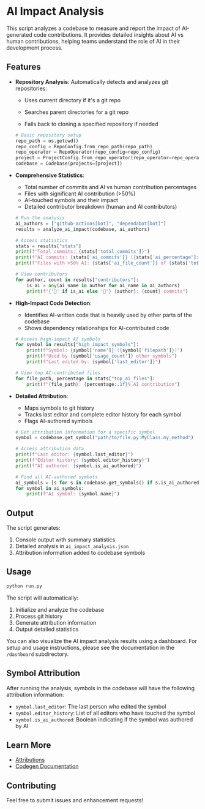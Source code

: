 # AI Impact Analysis

This script analyzes a codebase to measure and report the impact of AI-generated code contributions. It provides detailed insights about AI vs human contributions, helping teams understand the role of AI in their development process.

## Features

- **Repository Analysis**: Automatically detects and analyzes git repositories:

  - Uses current directory if it's a git repo

  - Searches parent directories for a git repo

  - Falls back to cloning a specified repository if needed

  ```python
  # Basic repository setup
  repo_path = os.getcwd()
  repo_config = RepoConfig.from_repo_path(repo_path)
  repo_operator = RepoOperator(repo_config=repo_config)
  project = ProjectConfig.from_repo_operator(repo_operator=repo_operator, programming_language=ProgrammingLanguage.PYTHON)
  codebase = Codebase(projects=[project])
  ```

- **Comprehensive Statistics**:

  - Total number of commits and AI vs human contribution percentages
  - Files with significant AI contribution (>50%)
  - AI-touched symbols and their impact
  - Detailed contributor breakdown (human and AI contributors)

  ```python
  # Run the analysis
  ai_authors = ["github-actions[bot]", "dependabot[bot]"]
  results = analyze_ai_impact(codebase, ai_authors)

  # Access statistics
  stats = results["stats"]
  print(f"Total commits: {stats['total_commits']}")
  print(f"AI commits: {stats['ai_commits']} ({stats['ai_percentage']:.1f}%)")
  print(f"Files with >50% AI: {stats['ai_file_count']} of {stats['total_file_count']}")

  # View contributors
  for author, count in results["contributors"]:
      is_ai = any(ai_name in author for ai_name in ai_authors)
      print(f"{'🤖' if is_ai else '👤'} {author}: {count} commits")
  ```

- **High-Impact Code Detection**:

  - Identifies AI-written code that is heavily used by other parts of the codebase
  - Shows dependency relationships for AI-contributed code

  ```python
  # Access high-impact AI symbols
  for symbol in results["high_impact_symbols"]:
      print(f"Symbol: {symbol['name']} ({symbol['filepath']})")
      print(f"Used by {symbol['usage_count']} other symbols")
      print(f"Last edited by: {symbol['last_editor']}")

  # View top AI-contributed files
  for file_path, percentage in stats["top_ai_files"]:
      print(f"{file_path}: {percentage:.1f}% AI contribution")
  ```

- **Detailed Attribution**:

  - Maps symbols to git history
  - Tracks last editor and complete editor history for each symbol
  - Flags AI-authored symbols

  ```python
  # Get attribution information for a specific symbol
  symbol = codebase.get_symbol("path/to/file.py:MyClass.my_method")

  # Access attribution data
  print(f"Last editor: {symbol.last_editor}")
  print(f"Editor history: {symbol.editor_history}")
  print(f"AI authored: {symbol.is_ai_authored}")

  # Find all AI-authored symbols
  ai_symbols = [s for s in codebase.get_symbols() if s.is_ai_authored]
  for symbol in ai_symbols:
      print(f"AI symbol: {symbol.name}")
  ```

## Output

The script generates:

1. Console output with summary statistics
1. Detailed analysis in `ai_impact_analysis.json`
1. Attribution information added to codebase symbols

## Usage

```bash
python run.py
```

The script will automatically:

1. Initialize and analyze the codebase
1. Process git history
1. Generate attribution information
1. Output detailed statistics

You can also visualize the AI impact analysis results using a dashboard. For setup and usage instructions, please see the documentation in the `/dashboard` subdirectory.

## Symbol Attribution

After running the analysis, symbols in the codebase will have the following attribution information:

- `symbol.last_editor`: The last person who edited the symbol
- `symbol.editor_history`: List of all editors who have touched the symbol
- `symbol.is_ai_authored`: Boolean indicating if the symbol was authored by AI

## Learn More

- [Attributions](https://docs.codegen.com/tutorials/attributions)
- [Codegen Documentation](https://docs.codegen.com)

## Contributing

Feel free to submit issues and enhancement requests!
